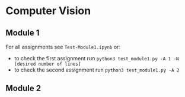 # Computer Vision

## Module 1
For all assignments see `Test-Module1.ipynb` or:
* to check the first assignment run `python3 test_module1.py -A 1 -N [desired number of lines]`
* to check the second assignment run `python3 test_module1.py -A 2`

## Module 2
